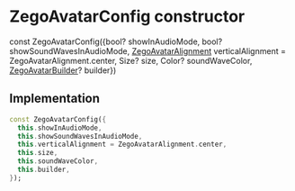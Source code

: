 


# ZegoAvatarConfig constructor






const
ZegoAvatarConfig({bool? showInAudioMode, bool? showSoundWavesInAudioMode, [ZegoAvatarAlignment](../../zego_uikit_prebuilt_live_audio_room/ZegoAvatarAlignment.md) verticalAlignment = ZegoAvatarAlignment.center, Size? size, Color? soundWaveColor, [ZegoAvatarBuilder](../../zego_uikit_prebuilt_live_audio_room/ZegoAvatarBuilder.md)? builder})





## Implementation

```dart
const ZegoAvatarConfig({
  this.showInAudioMode,
  this.showSoundWavesInAudioMode,
  this.verticalAlignment = ZegoAvatarAlignment.center,
  this.size,
  this.soundWaveColor,
  this.builder,
});
```







